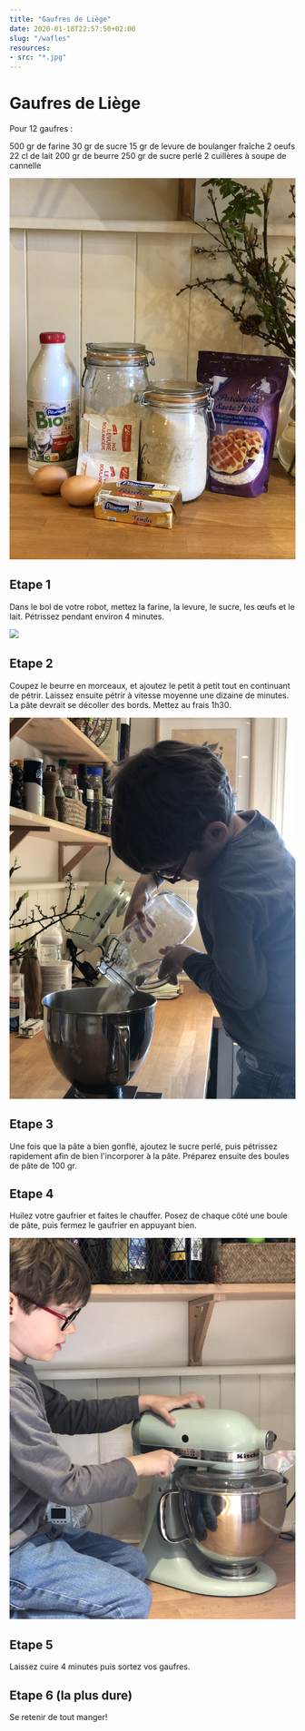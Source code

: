 ```yaml
---
title: "Gaufres de Liège"
date: 2020-01-18T22:57:50+02:00
slug: "/wafles"
resources:
- src: "*.jpg"
---
```

# Gaufres de Liège 

Pour 12 gaufres :

500 gr de farine
30 gr de sucre
15 gr de levure de boulanger fraîche
2 oeufs
22 cl de lait
200 gr de beurre
250 gr de sucre perlé
2 cuillères à soupe de cannelle

![](photo.jpeg)

## Etape 1

Dans le bol de votre robot, mettez la farine, la levure, le sucre, les œufs et le lait. Pétrissez pendant environ 4 minutes.

![](photo-1.jpeg)

## Etape 2
Coupez le beurre en morceaux, et ajoutez le petit à petit tout en continuant de pétrir. Laissez ensuite pétrir à vitesse moyenne une dizaine de minutes. La pâte devrait se décoller des bords. Mettez au frais 1h30.

![](photo-2.jpeg)

## Etape 3
Une fois que la pâte a bien gonflé, ajoutez le sucre perlé, puis pétrissez rapidement afin de bien l'incorporer à la pâte.
Préparez ensuite des boules de pâte de 100 gr.

## Etape 4
Huilez votre gaufrier et faites le chauffer. Posez de chaque côté une boule de pâte, puis fermez le gaufrier en appuyant bien.

![](photo-3.jpeg)

## Etape 5
Laissez cuire 4 minutes puis sortez vos gaufres.

## Etape 6 (la plus dure)
Se retenir de tout manger!